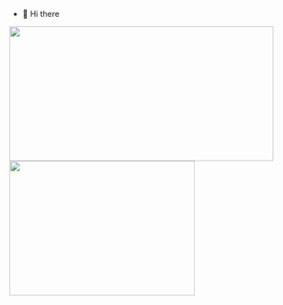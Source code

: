 - 👋 Hi there

<p>
  <kbd align="center">
    <img height=240 width=470 src="https://github-readme-stats-git-masterrstaa-rickstaa.vercel.app/api?username=lunarwhite&bg_color=00000000&text_color=58a6ff&hide_border=true&disable_animations=true&show_icons=true&count_private=true&include_all_commits=true">
    <img height=240 width=330 src="https://github-readme-stats-git-masterrstaa-rickstaa.vercel.app/api/top-langs/?username=lunarwhite&bg_color=00000000&text_color=58a6ff&hide_border=true&disable_animations=true&layout=compact&hide=html,css,scss,jupyter%20notebook&langs_count=8">
  </kbd>
</p>
